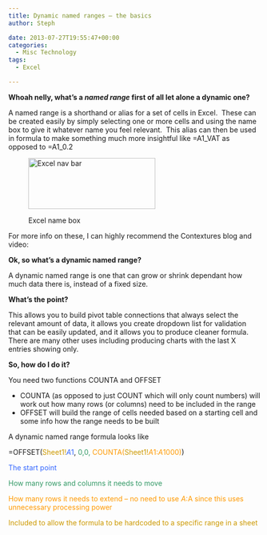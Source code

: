 ```yaml
---
title: Dynamic named ranges – the basics
author: Steph

date: 2013-07-27T19:55:47+00:00
categories:
  - Misc Technology
tags:
  - Excel

---
```

**Whoah nelly, what&#8217;s a _named range_ first of all let alone a dynamic one?**

A named range is a shorthand or alias for a set of cells in Excel.  These can be created easily by simply selecting one or more cells and using the name box to give it whatever name you feel relevant.  This alias can then be used in formula to make something much more insightful like =A1_VAT as opposed to =A1_0.2<figure id="attachment_58201" style="width: 254px" class="wp-caption alignnone">

[<img class="size-full wp-image-58201" alt="Excel nav bar" src="../img/2013-08-27-20_13_19-Microsoft-Excel-Book1_xkzrvi_calvkf.png" width="254" height="102" />][1]<figcaption class="wp-caption-text">Excel name box</figcaption></figure> 

For more info on these, I can highly recommend the Contextures blog and video:



**Ok, so what&#8217;s a dynamic named range?**

A dynamic named range is one that can grow or shrink dependant how much data there is, instead of a fixed size.

**What&#8217;s the point?**

This allows you to build pivot table connections that always select the relevant amount of data, it allows you create dropdown list for validation that can be easily updated, and it allows you to produce cleaner formula.  There are many other uses including producing charts with the last X entries showing only.

**So, how do I do it?**

You need two functions COUNTA and OFFSET

  * COUNTA (as opposed to just COUNT which will only count numbers) will work out how many rows (or columns) need to be included in the range
  * OFFSET will build the range of cells needed based on a starting cell and some info how the range needs to be built

A dynamic named range formula looks like

=OFFSET(<span style="color: #cc9900;">Sheet1!</span><span style="color: #3366ff;">$A$1</span>, <span style="color: #339966;">0,0,</span> <span style="color: #ff9900;">COUNTA(<span style="color: #cc9900;">Sheet1!</span>$A$1:$A$1000)</span>)

<span style="color: #3366ff;">The start point</span>

<span style="color: #339966;">How many rows and columns it needs to move</span>

<span style="color: #ff9900;">How many rows it needs to extend &#8211; no need to use $A:$A since this uses unnecessary processing power</span>

<span style="color: #cc9900;">Included to allow the formula to be hardcoded to a specific range in a sheet</span>

&nbsp;

&nbsp;

 [1]: ../img/2013-08-27-20_13_19-Microsoft-Excel-Book1_xkzrvi_calvkf.png